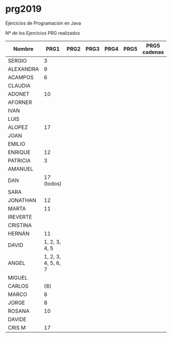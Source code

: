 # prg2019
Ejercicios de Programación en Java

Nº de los Ejercicios PRG realizados

| Nombre    | PRG1 | PRG2 | PRG3 | PRG4 | PRG5 | PRG5 cadenas| PRG6 | PRG7 | PRG8 |
| ------    | ---- | ---- | ---- | ---- | ---- | ----------- | ---- | ---- | ---- |
| SERGIO    | 3    |      |      |      |      |             |      |      |      |
| ALEXANDRA |9     |      |      |      |      |             |      |      |      |
| ACAMPOS   |    6 |      |      |      |      |             |      |      |      |
| CLAUDIA   |      |      |      |      |      |             |      |      |      |
| ADONET    | 10   |      |      |      |      |             |      |      |      |
| AFORNER |      |      |      |      |      |             |      |      |      |
| IVAN |      |      |      |      |      |             |      |      |      |
| LUIS |      |      |      |      |      |             |      |      |      |
| ALOPEZ | 17     |      |      |      |      |             |      |      |      |
| JOAN |      |      |      |      |      |             |      |      |      |
| EMILIO |      |      |      |      |      |             |      |      |      |
| ENRIQUE | 12    |      |      |      |      |             |      |      |      |
| PATRICIA | 3   |      |      |      |      |             |      |      |      |
| AMANUEL |      |      |      |      |      |             |      |      |      |
| DAN |   17 (todos)  |      |      |      |      |             |      |      |      |
| SARA |      |      |      |      |      |             |      |      |      |
| JONATHAN | 12     |      |      |      |      |             |      |      |      |
| MARTA |  11    |      |      |      |      |             |      |      |      |
| IREVERTE |      |      |      |      |      |             |      |      |      |
| CRISTINA |      |      |      |      |      |             |      |      |      |
| HERNÁN |11|      |      |      |      |             |      |      |      |
| DAVID |1, 2, 3, 4, 5      |      |      |      |      |             |      |      |      |
| ANGEL |1, 2, 3, 4, 5, 6, 7      |      |      |      |      |             |      |      |      |
| MIGUEL |      |      |      |      |      |             |      |      |      |
| CARLOS | (8)  |      |      |      |      |             |      |      |      |
| MARCO |   8   |      |      |      |      |             |      |      |      |
| JORGE |   8   |      |      |      |      |             |      |      |      |
| ROSANA |10|      |      |      |      |             |      |      |      |
| DAVIDE |      |      |      |      |      |             |      |      |      |
| CRIS M   | 17  |      |      |      |      |             |      |      |      |
